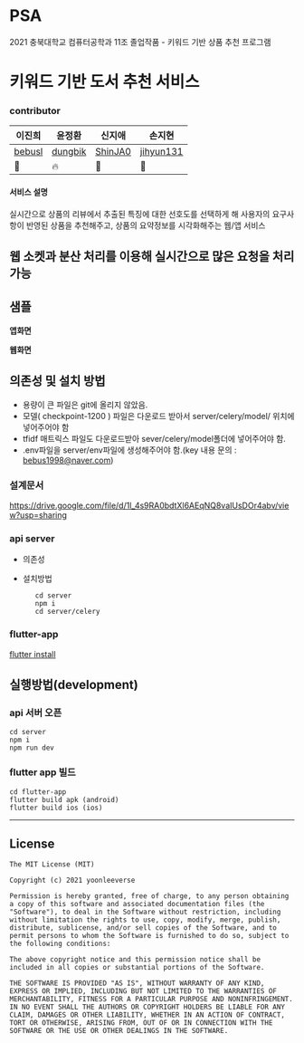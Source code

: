 # PSA
2021 충북대학교 컴퓨터공학과 11조 졸업작품 - 키워드 기반 상품 추천 프로그램
# 키워드 기반 도서 추천 서비스
### contributor
|이진희|윤정환|신지애|손지현 |
|------|---|---| --- |
| [bebusl](https://github.com/bebusl)              |      [dungbik](https://github.com/dungbik)         |   [ShinJA0](https://github.com/ShinJA0)|[jihyun131](https://github.com/jihyun131)      |
| 🌴                                               | 🔥                                               | 📖                                               |📖   |



#### 서비스 설명
실시간으로 상품의 리뷰에서 추출된 특징에 대한 선호도를 선택하게 해 사용자의 요구사항이 반영된 상품을 추천해주고, 상품의 요약정보를 시각화해주는 웹/앱 서비스

웹 소켓과 분산 처리를 이용해 실시간으로 많은 요청을 처리 가능
-----
## 샘플
**앱화면**

**웹화면**

## 의존성 및 설치 방법
* 용량이 큰 파일은 git에 올리지 않았음.
* 모델( checkpoint-1200 ) 파일은 다운로드 받아서 server/celery/model/ 위치에 넣어주어야 함
* tfidf 매트릭스 파일도 다운로드받아 sever/celery/model폴더에 넣어주어야 함.
* .env파일을 server/env파일에 생성해주어야 함.(key 내용 문의 :  bebus1998@naver.com)

### 설계문서
https://drive.google.com/file/d/1l_4s9RA0bdtXl6AEqNQ8vaIUsDOr4abv/view?usp=sharing

### api server
*  의존성

* 설치방법
     ```
        cd server
        npm i
        cd server/celery
    ```

### flutter-app
[flutter install](https://docs.flutter.dev/get-started/install)
<br />

## 실행방법(development)
### api 서버 오픈
```
cd server
npm i
npm run dev
```

### flutter app 빌드
```
cd flutter-app
flutter build apk (android)
flutter build ios (ios)
```



----
## License
```
The MIT License (MIT)

Copyright (c) 2021 yoonleeverse

Permission is hereby granted, free of charge, to any person obtaining a copy of this software and associated documentation files (the "Software"), to deal in the Software without restriction, including without limitation the rights to use, copy, modify, merge, publish, distribute, sublicense, and/or sell copies of the Software, and to permit persons to whom the Software is furnished to do so, subject to the following conditions:

The above copyright notice and this permission notice shall be included in all copies or substantial portions of the Software.

THE SOFTWARE IS PROVIDED "AS IS", WITHOUT WARRANTY OF ANY KIND, EXPRESS OR IMPLIED, INCLUDING BUT NOT LIMITED TO THE WARRANTIES OF MERCHANTABILITY, FITNESS FOR A PARTICULAR PURPOSE AND NONINFRINGEMENT. IN NO EVENT SHALL THE AUTHORS OR COPYRIGHT HOLDERS BE LIABLE FOR ANY CLAIM, DAMAGES OR OTHER LIABILITY, WHETHER IN AN ACTION OF CONTRACT, TORT OR OTHERWISE, ARISING FROM, OUT OF OR IN CONNECTION WITH THE SOFTWARE OR THE USE OR OTHER DEALINGS IN THE SOFTWARE.

```
